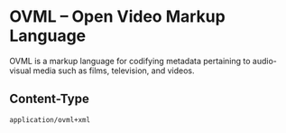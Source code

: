 OVML – Open Video Markup Language
====

OVML is a markup language for codifying metadata pertaining to audio-visual media such as films, television, and videos.

## Content-Type

`application/ovml+xml`
